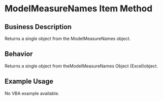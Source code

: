 # ModelMeasureNames Item Method

## Business Description
Returns a single object from the ModelMeasureNames object.

## Behavior
Returns a single object from theModelMeasureNames Object (Excel)object.

## Example Usage
No VBA example available.
